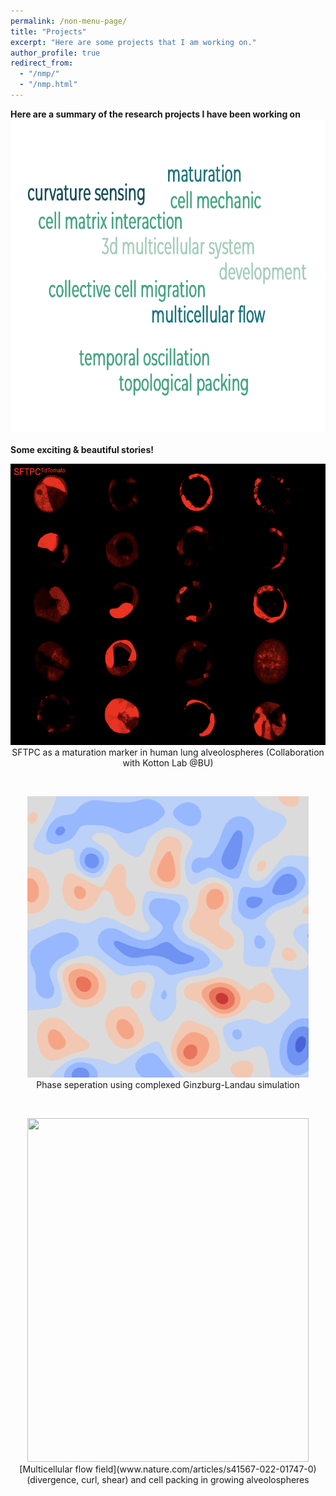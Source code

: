 ```yaml
---
permalink: /non-menu-page/
title: "Projects"
excerpt: "Here are some projects that I am working on."
author_profile: true
redirect_from: 
  - "/nmp/"
  - "/nmp.html"
---
```


**Here are a summary of the research projects I have been working on** <br/>
<img src="wordcloud.png" width="1000" height="500"/><br/>
<br/>
**Some exciting & beautiful stories!** <br/>
<p align="center">
  <img src="https://github.com/tang-wenhui/tang-wenhui.github.io/blob/master/_pages/SFTPC.png" width="650" height="450"/><br/>
  SFTPC as a maturation marker in human lung alveolospheres (Collaboration with Kotton Lab @BU) <br/> 
</p>
<br/>
<p align="center">
<img src="https://github.com/tang-wenhui/tang-wenhui.github.io/blob/master/_pages/CGL2D_simulation-alpha5-beta0.5_noise0.005.gif" width="450" height="450"/> <br/>
Phase seperation using complexed Ginzburg-Landau simulation<br/>
</p>  
<br/>
<p align="center">
<img src="https://github.com/tang-wenhui/tang-wenhui.github.io/blob/master/_pages/cover1_without_title.jpg" width="450" height="550"/> <br/>
[Multicellular flow field](www.nature.com/articles/s41567-022-01747-0) (divergence, curl, shear) and cell packing in growing alveolospheres<br/>
</p> 




